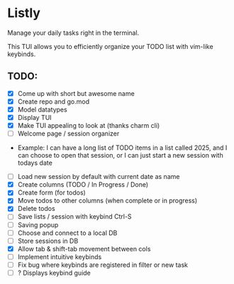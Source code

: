 # Listly

Manage your daily tasks right in the terminal.

This TUI allows you to efficiently organize your TODO list with vim-like keybinds.

## TODO:

- [x] Come up with short but awesome name
- [x] Create repo and go.mod
- [x] Model datatypes
- [x] Display TUI
- [x] Make TUI appealing to look at (thanks charm cli)
- [ ] Welcome page / session organizer
- Example: I can have a long list of TODO items in a list called 2025, and I can choose to open that session, or I can just start a new session with todays date
- [ ] Load new session by default with current date as name
- [x] Create columns (TODO / In Progress / Done)
- [x] Create form (for todos)
- [x] Move todos to other columns (when complete or in progress)
- [x] Delete todos
- [ ] Save lists / session with keybind Ctrl-S
- [ ] Saving popup
- [ ] Choose and connect to a local DB
- [ ] Store sessions in DB
- [x] Allow tab & shift-tab movement between cols
- [ ] Implement intuitive keybinds
- [ ] Fix bug where keybinds are registered in filter or new task
- [ ] ? Displays keybind guide
